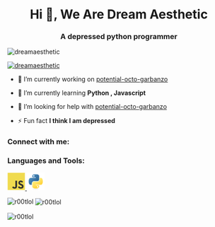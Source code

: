 <h1 align="center">Hi 👋, We Are Dream Aesthetic</h1>
<h3 align="center">A depressed python programmer</h3>

<p align="left"> <img src="https://komarev.com/ghpvc/?username=dreamaesthetic&label=Profile%20views&color=0e75b6&style=flat" alt="dreamaesthetic" /> </p>

<p align="left"> <a href="https://github.com/ryo-ma/github-profile-trophy"><img src="https://github-profile-trophy.vercel.app/?username=dreamaesthetic" alt="dreamaesthetic" /></a> </p>

- 🔭 I’m currently working on [potential-octo-garbanzo](https://github.com/DreamAesthetic/potential-octo-garbanzo)

- 🌱 I’m currently learning **Python , Javascript**

- 🤝 I’m looking for help with [potential-octo-garbanzo](https://github.com/DreamAesthetic/potential-octo-garbanzo)

- ⚡ Fun fact **I think I am depressed**

<h3 align="left">Connect with me:</h3>
<p align="left">
</p>

<h3 align="left">Languages and Tools:</h3>
<p align="left"> <a href="https://developer.mozilla.org/en-US/docs/Web/JavaScript" target="_blank" rel="noreferrer"> <img src="https://raw.githubusercontent.com/devicons/devicon/master/icons/javascript/javascript-original.svg" alt="javascript" width="40" height="40"/> </a> <a href="https://www.python.org" target="_blank" rel="noreferrer"> <img src="https://raw.githubusercontent.com/devicons/devicon/master/icons/python/python-original.svg" alt="python" width="40" height="40"/> </a> </p>

<p><img align="left" src="https://github-readme-stats.vercel.app/api/top-langs?username=r00tlol&show_icons=true&locale=en&layout=compact" alt="r00tlol" /></p>

<p>&nbsp;<img align="center" src="https://github-readme-stats.vercel.app/api?username=r00tlol&show_icons=true&locale=en" alt="r00tlol" /></p>

<p><img align="center" src="https://github-readme-streak-stats.herokuapp.com/?user=r00tlol&" alt="r00tlol" /></p>
